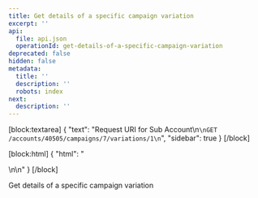 ```yaml
---
title: Get details of a specific campaign variation
excerpt: ''
api:
  file: api.json
  operationId: get-details-of-a-specific-campaign-variation
deprecated: false
hidden: false
metadata:
  title: ''
  description: ''
  robots: index
next:
  description: ''
---
```

[block:textarea]
{
  "text": "Request URI for Sub Account\n```\nGET /accounts/40505/campaigns/7/variations/1\n```",
  "sidebar": true
}
[/block]

[block:html]
{
  "html": "<div></div>\n\n<style></style>"
}
[/block]

Get details of a specific campaign variation